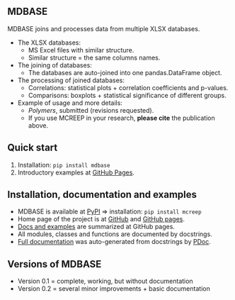 MDBASE
------

MDBASE joins and processes data from multiple XLSX databases.

* The XLSX databases:
    - MS Excel files with similar structure.
    - Similar structure = the same columns names.
* The joining of databases:
    - The databases are auto-joined into one pandas.DataFrame object.
* The processing of joined databases:
	- Correlations: statistical plots + correlation coefficients and p-values.
	- Comparisons: boxplots + statistical significance of different groups.
* Example of usage and more details:
	- *Polymers*, submitted (revisions requested).
	- If you use MCREEP in your research, **please cite** the publication above.

Quick start
-----------
1. Installation: `pip install mdbase`
2. Introductory examples at
   [GitHub Pages](https://mirekslouf.github.io/mdbase/docs).

Installation, documentation and examples
----------------------------------------
* MDBASE is available at
  [PyPI](https://pypi.org/project/mdbase/)
  &rArr; installation: `pip install mcreep`
* Home page of the project is at
  [GitHub](https://github.com/mirekslouf/mdbase/) 
  and [GitHub pages](https://mirekslouf.github.io/mdbase/).
* [Docs and examples](https://mirekslouf.github.io/mdbase/docs/)
  are summarized at GitHub pages.
* All modules, classes and functions are documented by docstrings.
* [Full documentation](https://mirekslouf.github.io/mdbase/docs/pdoc.html/index.html)
  was auto-generated from docstrings by [PDoc](https://pdoc.dev).

Versions of MDBASE
------------------
* Version 0.1 = complete, working, but without documentation
* Version 0.2 = several minor improvements + basic documentation

